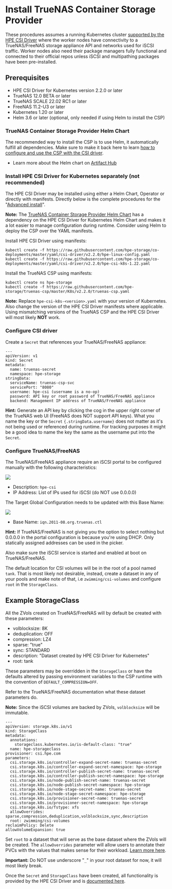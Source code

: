 # Install TrueNAS Container Storage Provider

These procedures assumes a running Kubernetes cluster [supported by the HPE CSI Driver](https://scod.hpedev.io/csi_driver/index.html#compatibility_and_support) where the worker nodes have connectivity to a TrueNAS/FreeNAS storage appliance API and networks used for iSCSI traffic. Worker nodes also need their package managers fully functional and connected to their official repos unless iSCSI and multipathing packages have been pre-installed. 

## Prerequisites

- HPE CSI Driver for Kubernetes version 2.2.0 or later
- TrueNAS 12.0 BETA or later
- TrueNAS SCALE 22.02 RC1 or later
- FreeNAS 11.2-U3 or later
- Kubernetes 1.20 or later
- Helm 3.6 or later (optional, only needed if using Helm to install the CSP)

### TrueNAS Container Storage Provider Helm Chart

The recommended way to install the CSP is to use Helm, it automatically fulfill all dependencies. Make sure to make it back here to learn [how to configure and use the CSP with the CSI driver](https://github.com/hpe-storage/truenas-csp/blob/master/INSTALL.md#configure-csi-driver).

- Learn more about the Helm chart on [Artifact Hub](https://artifacthub.io/packages/helm/truenas-csp/truenas-csp)

### Install HPE CSI Driver for Kubernetes separately (not recommended)

The HPE CSI Driver may be installed using either a Helm Chart, Operator or directly with manifests. Directly below is the complete procedures for the "[Advanced install](https://scod.hpedev.io/csi_driver/deployment.html#advanced_install)".

**Note:** The [TrueNAS Container Storage Provider Helm Chart](https://artifacthub.io/packages/helm/truenas-csp/truenas-csp) has a dependency on the HPE CSI Driver for Kubernetes Helm Chart and makes it a lot easier to manage configuration during runtime. Consider using Helm to deploy the CSP over the YAML manifests.

Install HPE CSI Driver using manifests:

```
kubectl create -f https://raw.githubusercontent.com/hpe-storage/co-deployments/master/yaml/csi-driver/v2.2.0/hpe-linux-config.yaml
kubectl create -f https://raw.githubusercontent.com/hpe-storage/co-deployments/master/yaml/csi-driver/v2.2.0/hpe-csi-k8s-1.22.yaml
```

Install the TrueNAS CSP using manifests:

```
kubectl create ns hpe-storage
kubectl create -f https://raw.githubusercontent.com/hpe-storage/truenas-csp/master/K8s/v2.2.0/truenas-csp.yaml
```

**Note:** Replace `hpe-csi-k8s-<version>.yaml` with your version of Kubernetes. Also change the version of the HPE CSI Driver manifests where applicable. Using mismatching versions of the TrueNAS CSP and the HPE CSI Driver will most likely **NOT** work.

### Configure CSI driver

Create a `Secret` that references your TrueNAS/FreeNAS appliance:

```
---
apiVersion: v1
kind: Secret
metadata:
  name: truenas-secret
  namespace: hpe-storage
stringData:
  serviceName: truenas-csp-svc
  servicePort: "8080"
  username: hpe-csi (username is a no-op)
  password: API key or root password of TrueNAS/FreeNAS appliance
  backend: Management IP address of TrueNAS/FreeNAS appliance
```

**Hint:** Generate an API key by clicking the cog in the upper right corner of the TrueNAS web UI (FreeNAS does NOT support API keys). What you name the key or the `Secret` `{.stringData.username}` does not matter as it's not being used or referenced during runtime. For tracking purposes it might be a good idea to name the key the same as the username put into the `Secret`.

### Configure TrueNAS/FreeNAS

The TrueNAS/FreeNAS appliance require an iSCSI portal to be configured manually with the following characteristics:

![](https://hpe-storage.github.io/truenas-csp/assets/portal.png)

- Description: `hpe-csi`
- IP Address: List of IPs used for iSCSI (do NOT use 0.0.0.0)

The Target Global Configuration needs to be updated with this Base Name:

![](https://hpe-storage.github.io/truenas-csp/assets/global-target.png)

- Base Name: `iqn.2011-08.org.truenas.ctl`

**Hint:** If TrueNAS/FreeNAS is not giving you the option to select nothing but 0.0.0.0 in the portal configuration is because you're using DHCP. Only statically assigned addresses can be used in the picker.

Also make sure the iSCSI service is started and enabled at boot on TrueNAS/FreeNAS.

The default location for CSI volumes will be in the root of a pool named `tank`. That is most likely not desirable, instead, create a dataset in any of your pools and make note of that, i.e `zwimming/csi-volumes` and configure `root` in the `StorageClass`.

## Example StorageClass

All the ZVols created on TrueNAS/FreeNAS will by default be created with these parameters:

- volblocksize: 8K
- deduplication: OFF
- compression: LZ4
- sparse: "true"
- sync: STANDARD
- description: "Dataset created by HPE CSI Driver for Kubernetes"
- root: tank

These parameters may be overridden in the `StorageClass` or have the defaults altered by passing environment variables to the CSP runtime with the convention of `DEFAULT_COMPRESSION=OFF`. 

Refer to the TrueNAS/FreeNAS documentation what these dataset parameters do.

**Note:** Since the iSCSI volumes are backed by ZVols, `volblocksize` will be immutable.

```
---
apiVersion: storage.k8s.io/v1
kind: StorageClass
metadata:
  annotations:
    storageclass.kubernetes.io/is-default-class: "true"
  name: hpe-storageclass
provisioner: csi.hpe.com
parameters:
  csi.storage.k8s.io/controller-expand-secret-name: truenas-secret
  csi.storage.k8s.io/controller-expand-secret-namespace: hpe-storage
  csi.storage.k8s.io/controller-publish-secret-name: truenas-secret
  csi.storage.k8s.io/controller-publish-secret-namespace: hpe-storage
  csi.storage.k8s.io/node-publish-secret-name: truenas-secret
  csi.storage.k8s.io/node-publish-secret-namespace: hpe-storage
  csi.storage.k8s.io/node-stage-secret-name: truenas-secret
  csi.storage.k8s.io/node-stage-secret-namespace: hpe-storage
  csi.storage.k8s.io/provisioner-secret-name: truenas-secret
  csi.storage.k8s.io/provisioner-secret-namespace: hpe-storage
  csi.storage.k8s.io/fstype: xfs
  allowOverrides: sparse,compression,deduplication,volblocksize,sync,description
  root: zwimming/csi-volumes
reclaimPolicy: Delete
allowVolumeExpansion: true
```

Set `root` to a dataset that will serve as the base dataset where the ZVols will be created. The `allowOverrides` parameter will allow users to annotate their PVCs with the values that makes sense for their workload. [Learn more here](https://scod.hpedev.io/csi_driver/using.html#using_pvc_overrides).

**Important:** Do NOT use underscore "`_`" in your root dataset for now, it will most likely break.

Once the `Secret` and `StorageClass` have been created, all functionality is provided by the HPE CSI Driver and is [documented here](https://scod.hpedev.io/csi_driver/using.html).

